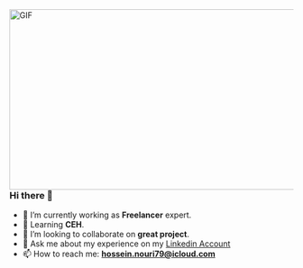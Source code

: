 <img align="right" alt="GIF" src="https://github.com/sparshrestha/sparshrestha/blob/main/code.gif?raw=true" width="512" height="320" />

### Hi there 👋

- 🔭 I’m currently working as **Freelancer** expert.
- 🌱 Learning **CEH**.
- 👯 I’m looking to collaborate on **great project**.
- 💬 Ask me about my experience on my [Linkedin Account](https://www.google.com)
- 📫 How to reach me: **hossein.nouri79@icloud.com**

